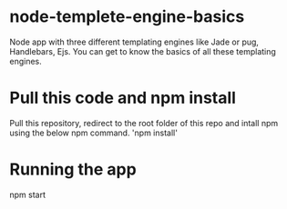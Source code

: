 # node-templete-engine-basics
Node app with three different templating engines like Jade or pug, Handlebars, Ejs.
You can get to know the basics of all these templating engines.

# Pull this code and npm install
Pull this repository, redirect to the root folder of this repo and intall npm using the below npm command.
'npm install'

# Running the app
npm start


